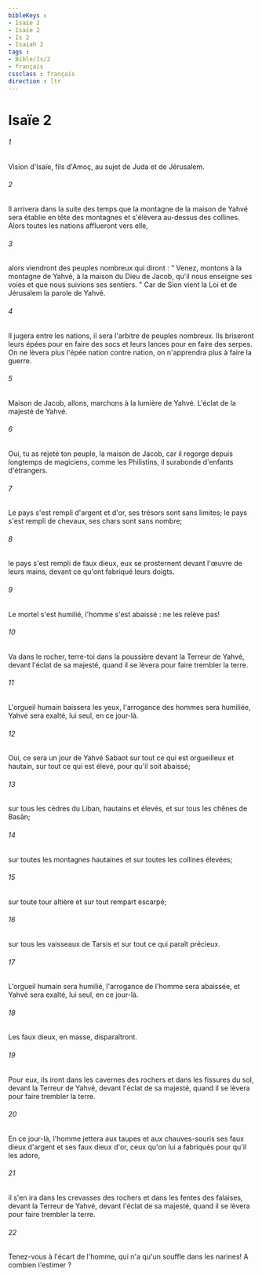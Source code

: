 ```yaml
---
bibleKeys : 
- Isaïe 2
- Isaïe 2
- Is 2
- Isaiah 2
tags : 
- Bible/Is/2
- français
cssclass : français
direction : ltr
---
```


# Isaïe 2

###### 1
Vision d'Isaïe, fils d'Amoç, au sujet de Juda et de Jérusalem. 
###### 2
Il arrivera dans la suite des temps que la montagne de la maison de Yahvé sera établie en tête des montagnes et s'élèvera au-dessus des collines. Alors toutes les nations afflueront vers elle, 
###### 3
alors viendront des peuples nombreux qui diront : " Venez, montons à la montagne de Yahvé, à la maison du Dieu de Jacob, qu'il nous enseigne ses voies et que nous suivions ses sentiers. " Car de Sion vient la Loi et de Jérusalem la parole de Yahvé. 
###### 4
Il jugera entre les nations, il sera l'arbitre de peuples nombreux. Ils briseront leurs épées pour en faire des socs et leurs lances pour en faire des serpes. On ne lèvera plus l'épée nation contre nation, on n'apprendra plus à faire la guerre. 
###### 5
Maison de Jacob, allons, marchons à la lumière de Yahvé. L'éclat de la majesté de Yahvé. 
###### 6
Oui, tu as rejeté ton peuple, la maison de Jacob, car il regorge depuis longtemps de magiciens, comme les Philistins, il surabonde d'enfants d'étrangers. 
###### 7
Le pays s'est rempli d'argent et d'or, ses trésors sont sans limites; le pays s'est rempli de chevaux, ses chars sont sans nombre; 
###### 8
le pays s'est rempli de faux dieux, eux se prosternent devant l'œuvre de leurs mains, devant ce qu'ont fabriqué leurs doigts. 
###### 9
Le mortel s'est humilié, l'homme s'est abaissé : ne les relève pas! 
###### 10
Va dans le rocher, terre-toi dans la poussière devant la Terreur de Yahvé, devant l'éclat de sa majesté, quand il se lèvera pour faire trembler la terre. 
###### 11
L'orgueil humain baissera les yeux, l'arrogance des hommes sera humiliée, Yahvé sera exalté, lui seul, en ce jour-là. 
###### 12
Oui, ce sera un jour de Yahvé Sabaot sur tout ce qui est orgueilleux et hautain, sur tout ce qui est élevé, pour qu'il soit abaissé; 
###### 13
sur tous les cèdres du Liban, hautains et élevés, et sur tous les chênes de Basân; 
###### 14
sur toutes les montagnes hautaines et sur toutes les collines élevées; 
###### 15
sur toute tour altière et sur tout rempart escarpé; 
###### 16
sur tous les vaisseaux de Tarsis et sur tout ce qui paraît précieux. 
###### 17
L'orgueil humain sera humilié, l'arrogance de l'homme sera abaissée, et Yahvé sera exalté, lui seul, en ce jour-là. 
###### 18
Les faux dieux, en masse, disparaîtront. 
###### 19
Pour eux, ils iront dans les cavernes des rochers et dans les fissures du sol, devant la Terreur de Yahvé, devant l'éclat de sa majesté, quand il se lèvera pour faire trembler la terre. 
###### 20
En ce jour-là, l'homme jettera aux taupes et aux chauves-souris ses faux dieux d'argent et ses faux dieux d'or, ceux qu'on lui a fabriqués pour qu'il les adore, 
###### 21
il s'en ira dans les crevasses des rochers et dans les fentes des falaises, devant la Terreur de Yahvé, devant l'éclat de sa majesté, quand il se lèvera pour faire trembler la terre. 
###### 22
Tenez-vous à l'écart de l'homme, qui n'a qu'un souffle dans les narines! A combien l'estimer ? 
